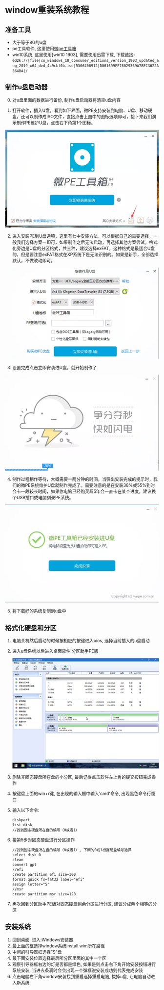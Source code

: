 # window重装系统教程

## 准备工具

- 大于等于8G的u盘
- pe工具软件, 这里使用[微pe工具箱](http://down-ww3.newasp.net/pcdown/soft/soft1/wepe_64.exe)
- win10系统, 这里使用[win10 1903], 需要使用迅雷下载, 下载链接-`ed2k://|file|cn_windows_10_consumer_editions_version_1903_updated_aug_2019_x64_dvd_4c9cbf0b.iso|5306406912|D061699FE76029369A7BEC3622A564BA|/`

## 制作u盘启动器

0. 对u盘里面的数据进行备份, 制作u盘启动器将清空u盘内容

   

1. 打开软件，插入U盘，看到如下界面，微PE支持安装到电脑、U盘、移动硬盘，还可以制作成ISO文件，直接点击上图中的图标选项即可，接下来我们演示制作PE维护U盘，点击右下角第1个图标。



![img](../assert/images/1.webp)

2. 进入安装PE到U盘选项，这里有七中安装方法，可以根据自己的需要选择，一般我们选择方案一即可，如果制作之后无法启动，再选择其他方案尝试。格式化旁边是U盘的分区格式，共三种，建议选择exFAT，这种格式是最适合U盘的，但是要注意exFAT格式在XP系统下是无法识别的。如果是新手，全部选择默认，不做改动即可。

   ![img](../assert/images/2.webp)

3. 设置完成点击立即安装进U盘，就开始制作了



![img](../assert/images/4.webp)

4. 制作过程稍作等待，大概需要一两分钟的时间，当弹出安装完成的提示时，我们的微PE系统维护U盘就制作完成了。需要注意的是在安装38%或55%到时会卡一段较长时间，如果你电脑已经购买超5年会一直卡在某个进度，建议换个USB插口或电脑刻录PE系统。



![img](../assert/images/3.webp)

5. 将下载好的系统复制到u盘中

## 格式化硬盘和分区

1. 电脑关机然后启动的时候按相应的按键进入bios, 选择当前插入的u盘启动

2. 进入u盘系统以后进入桌面软件:分区助手PE版

   ![img](../assert/images/5.png)

3. 删除非固态硬盘所在盘的小分区, 最后记得点击软件左上角的提交按钮完成操作

4. 按键盘上面的win+r键, 在出现的输入框中输入'cmd'命令, 出现黑色命令行窗口

5. 输入以下命令:

   ```
   diskpart
   list disk
   //找到固态硬盘所在盘的编号（0或者1）
   ```

6. 接第5步对固态硬盘进行分区操作

   ```
   //找到固态硬盘所在盘的编号（0或者1）, 下面的0或1根据硬盘编号选择
   select disk 0
   clean
   convert gpt
   //efi
   create partition efi size=300
   format quick fs=fat32 label="efi"
   assign letter="S"
   //msr
   create partition msr size=128
   ```

7. 再次回到分区助手PE版对固态硬盘剩余分区进行分区, 建议分成两个相等的分区

## 安装系统

1. 回到桌面, 进入:Windows安装器
2. 最上面的框选择window系统install.wim所在路径
3. 中间的引导器框选择"S"盘
4. 最下面安装位置选择最后所分区里面的其中一个区
5. 观察引导器框右边的灯是否都是绿色, 如果是则点击右下角开始安装按钮进行系统安装, 当进去条满时会会出现一个弹框说安装成功则代表完成安装
6. 点击电脑右下角window安装找到重启选择重启电脑, 拔掉u盘, 让电脑自动进入新系统